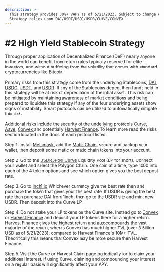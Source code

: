 ```yaml
---
description: >-
  This strategy provides 30%+ vAPY as of 5/21/2023. Subject to change over time.
  Strategy relies upon DAI/USDT/USDC/USDR/CURVE/CONVEX.
---
```


# #2 High Yield Stablecoin Strategy

Through proper application of Decentralized Finance (DeFi) nearly anyone in the world can benefit from return rates typically reserved for elite investors, and without suffering from the volatility that comes with standard cryptocurrencies like Bitcoin. \
\
Primary risks from this strategy come from the underlying Stablecoins, [DAI](https://docs.makerdao.com/), [USDC](https://www.circle.com/en/legal/usdc-risk-factors), [USDT](https://tether.to/en/), and [USDR](https://www.tangible.store/realusd). If any of the Stablecoins depeg, then funds held in this strategy will be at risk of depreciation of the intial asset. This risk can be mitigated by maintaining awareness of market conditions and being prepared to liquidate this strategy if any of the four underlying assets show signs of instability. Smart protocols can be utilized to automatically mitigate this risk.\
\
Additional risks include the security of the underlying protocols [Curve](https://classic.curve.fi/risks), [Aave](https://docs.aave.com/risk/), [Convex ](https://docs.convexfinance.com/convexfinance/faq/risks)and potentially [Harvest Finance](broken-reference). To learn more read the risks section located in the docs of each protocol listed. \
\
Step 1:  Install [Metamask](https://metamask.io/), add the [Matic Chain](https://polygon.technology/), secure and backup your wallet, then deposit some matic or matic chain tokens into your account. \
\
Step 2. Go to the [USDR3Pool Curve](https://curve.fi/#/polygon/pools/factory-v2-339/deposit) Liquidity Pool (LP for short). Connect your wallet and select the Polygon Chain. One coin at a time, type 1000 into each of the 4 token options and see which option gives you the best depost rate. \
\
Step 3. Go to [inch1.io](https://1inch.io/) Whichever currency give the best rate then and purchase the token that gives your the best rate. If USDR is giving the best rate then purchase DAI from 1inch, then go to the USDR site and mint new USDR. Then deposit into the Curve LP. \
\
Step 4. Do not stake your LP tokens on the Curve site. Instead go to [Convex ](https://www.convexfinance.com/stake)or [Harvest Finance](https://old.harvest.finance/) and deposit your LP tokens there for a higher return. Harvest Finance gives the highest return and autocompounds the vast majority of the return, wheras Convex has much higher TVL (over 3 Billion USD as of 5/21/2023), compared to Harvest Finance's 10M+ TVL. Theoritically this means that Convex may be more secure then Harvest Finance. \
\
Step 5. Visit the Curve or Harvest Claim page periodically for to claim your additional interest. If using Curve, claiming and compounding your interest on a regular basis will significantly affect your APY.&#x20;

